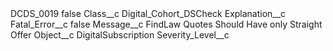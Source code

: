 <?xml version="1.0" encoding="UTF-8"?>
<CustomMetadata xmlns="http://soap.sforce.com/2006/04/metadata" xmlns:xsi="http://www.w3.org/2001/XMLSchema-instance" xmlns:xsd="http://www.w3.org/2001/XMLSchema">
    <label>DCDS_0019</label>
    <protected>false</protected>
    <values>
        <field>Class__c</field>
        <value xsi:type="xsd:string">Digital_Cohort_DSCheck</value>
    </values>
    <values>
        <field>Explanation__c</field>
        <value xsi:nil="true"/>
    </values>
    <values>
        <field>Fatal_Error__c</field>
        <value xsi:type="xsd:boolean">false</value>
    </values>
    <values>
        <field>Message__c</field>
        <value xsi:type="xsd:string">FindLaw Quotes Should Have only Straight Offer</value>
    </values>
    <values>
        <field>Object__c</field>
        <value xsi:type="xsd:string">DigitalSubscription</value>
    </values>
    <values>
        <field>Severity_Level__c</field>
        <value xsi:nil="true"/>
    </values>
</CustomMetadata>

